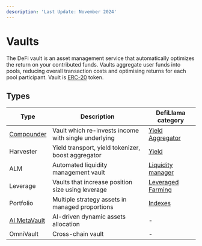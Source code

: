```yaml
---
description: 'Last Update: November 2024'
---
```


# Vaults

The DeFi vault is an asset management service that automatically optimizes the return on your contributed funds. Vaults
aggregate user funds into pools, reducing overall transaction costs and optimising returns for each pool participant.
Vault is [ERC-20](https://ethereum.org/en/developers/docs/standards/tokens/erc-20/) token.

## Types

| Type                           | Description                                          | DefiLlama category                                                       |
|--------------------------------|------------------------------------------------------|--------------------------------------------------------------------------|
| [Compounder](./compounder.md)  | Vault which re-invests income with single underlying | [Yield Aggregator](https://defillama.com/protocols/Yield%20Aggregator)   |
| Harvester                      | Yield transport, yield tokenizer, boost aggregator   | [Yield](https://defillama.com/protocols/Yield)                           |
| ALM                            | Automated liquidity management vault                 | [Liquidity manager](https://defillama.com/protocols/Liquidity%20manager) |
| Leverage                       | Vaults that increase position size using leverage    | [Leveraged Farming](https://defillama.com/protocols/Leveraged%20Farming) |
| Portfolio                      | Multiple strategy assets in managed proportions      | [Indexes](https://defillama.com/protocols/Indexes)                       |
| [AI MetaVault](./metavault.md) | AI-driven dynamic assets allocation                  | -                                                                        |
| OmniVault                      | Cross-chain vault                                    | -                                                                        |
